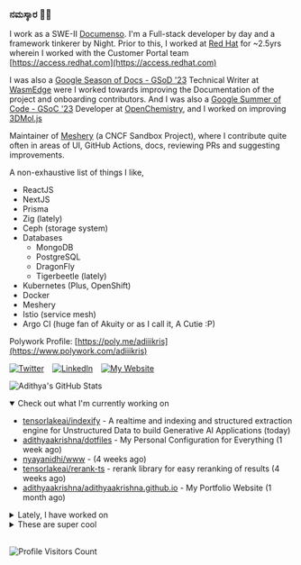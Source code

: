 ### ನಮಸ್ಕಾರ 🙏🏼
  
I work as a SWE-II [Documenso](https://documenso.com). I'm a Full-stack developer by day and a framework tinkerer by Night. Prior to this, I worked at [Red Hat](https://redhat.com) for ~2.5yrs wherein I worked with the Customer Portal team [https://access.redhat.com](https://access.redhat.com)

I was also a [Google Season of Docs - GSoD '23](https://developers.google.com/season-of-docs) Technical Writer at [WasmEdge](https://github.com/WasmEdge) were I worked towards improving the Documentation of the project and onboarding contributors. And I was also a [Google Summer of Code - GSoC '23](https://summerofcode.withgoogle.com/) Developer at [OpenChemistry](https://openchemistry.org), and I worked on improving [3DMol.js](https://github.com/3dmol/3Dmol.js)

Maintainer of [Meshery](https://github.com/meshery) (a CNCF Sandbox Project), where I contribute quite often in areas of UI, GitHub Actions, docs, reviewing PRs and suggesting improvements.

A non-exhaustive list of things I like,

- ReactJS
- NextJS
- Prisma
- Zig (lately)
- Ceph (storage system)
- Databases
  - MongoDB
  - PostgreSQL
  - DragonFly
  - Tigerbeetle (lately)
- Kubernetes (Plus, OpenShift)
- Docker
- Meshery
- Istio (service mesh)
- Argo CI (huge fan of Akuity or as I call it, A Cutie :P)

Polywork Profile: [https://poly.me/adiiikris](https://www.polywork.com/adiiikris)

[![Twitter](https://img.shields.io/badge/-@adii_kris-%231DA1F2?style=for-the-badge&logo=twitter&logoColor=ffffff)](https:/twitter.adikris.in) &ensp;
[![LinkedIn](https://img.shields.io/badge/-Adithya%20Krishna-%230A67C3?style=for-the-badge&logo=linkedin&logoColor=ffffff)](https://linkedin.adikris.in/) &ensp;
[![My Website](https://img.shields.io/badge/-My%20Website-%230A67C3?style=for-the-badge)](https://adikris.in/)



![Adithya's GitHub Stats](https://github-readme-stats.vercel.app/api?username=adithyaakrishna&show_icons=true&hide_border=true&title_color=fff&icon_color=79ff97&text_color=9f9f9f&bg_color=151515)


<details open="true">
  <summary>Check out what I'm currently working on</summary>
  
  - [tensorlakeai/indexify](https://github.com/tensorlakeai/indexify) - A realtime and indexing and structured extraction engine for Unstructured Data to build Generative AI Applications (today)
  - [adithyaakrishna/dotfiles](https://github.com/adithyaakrishna/dotfiles) - My Personal Configuration for Everything (1 week ago)
  - [nyayanidhi/www](https://github.com/nyayanidhi/www) -  (4 weeks ago)
  - [tensorlakeai/rerank-ts](https://github.com/tensorlakeai/rerank-ts) - rerank library for easy reranking of results (4 weeks ago)
  - [adithyaakrishna/adithyaakrishna.github.io](https://github.com/adithyaakrishna/adithyaakrishna.github.io) - My Portfolio Website (1 month ago)
</details>

<details>
  <summary>Lately, I have worked on</summary>
  
  - [feat: update extractors page ui and fix rendering of data](https://github.com/tensorlakeai/indexify/pull/704) on [tensorlakeai/indexify](https://github.com/tensorlakeai/indexify) (3 days ago)
  - [chore: update imports to commonjs](https://github.com/tensorlakeai/indexify/pull/697) on [tensorlakeai/indexify](https://github.com/tensorlakeai/indexify) (6 days ago)
  - [chore: move js file for actions](https://github.com/tensorlakeai/indexify/pull/696) on [tensorlakeai/indexify](https://github.com/tensorlakeai/indexify) (6 days ago)
  - [feat: add infobox for text and updated table stylings](https://github.com/tensorlakeai/indexify/pull/684) on [tensorlakeai/indexify](https://github.com/tensorlakeai/indexify) (1 week ago)
  - [chore: get and push releases to the tensorlake/hub](https://github.com/tensorlakeai/indexify/pull/683) on [tensorlakeai/indexify](https://github.com/tensorlakeai/indexify) (1 week ago)
</details>

<details>
  <summary>These are super cool</summary>
  
  - [SciPhi-AI/R2R](https://github.com/SciPhi-AI/R2R) - R2R is a prod-ready RAG (Retrieval-Augmented Generation) engine with a RESTful API. R2R includes hybrid search, knowledge graphs, and more. (5 days ago)
  - [tensorlakeai/indexify-extractors](https://github.com/tensorlakeai/indexify-extractors) - Production ready extractors for transformation, extracting embedding or structured data from unstructured data sources.  (6 days ago)
  - [daytonaio/daytona](https://github.com/daytonaio/daytona) - The Open Source Dev Environment Manager. (1 week ago)
  - [tensorlakeai/gif-search-demo](https://github.com/tensorlakeai/gif-search-demo) -  (1 week ago)
  - [vikhyat/moondream](https://github.com/vikhyat/moondream) - tiny vision language model (1 week ago)
</details>

<br> 

![Profile Visitors Count](https://profile-counter.glitch.me/adithyaakrishna/count.svg)
